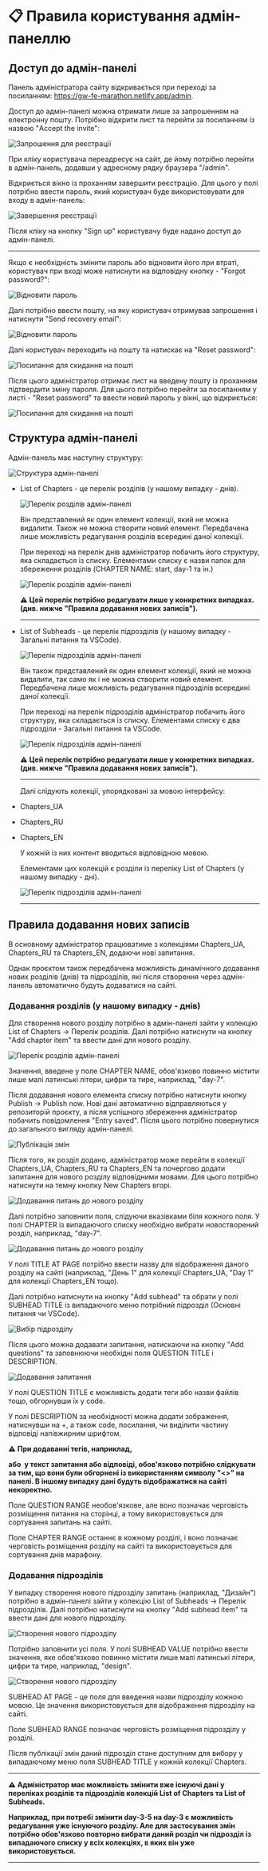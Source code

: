 # 📋 Правила користування адмін-панеллю

## Доступ до адмін-панелі

Панель адміністратора сайту відкривається при переході за посиланням:
https://gw-fe-marathon.netlify.app/admin.

Доступ до адмін-панелі можна отримати лише за запрошенням на електронну пошту.
Потрібно відкрити лист та перейти за посиланням із назвою "Accept the invite":

![Запрошення для реєстрації](./src/assets/images/readme/admin-auth-1.jpg)

При кліку користувача переадресує на сайт, де йому потрібно перейти в
адмін-панель, додавши у адресному рядку браузера "/admin".

Відкриється вікно із проханням завершити реєстрацію. Для цього у полі потрібно
ввести пароль, який користувач буде використовувати для входу в адмін-панель:

![Завершення реєстрації](./src/assets/images/readme/admin-auth-6.jpg)

Після кліку на кнопку "Sign up" користувачу буде надано доступ до адмін-панелі.

---

Якщо є необхідність змінити пароль або відновити його при втраті, користувач при
вході може натиснути на відповідну кнопку - "Forgot password?":

![Відновити пароль](./src/assets/images/readme/admin-auth-3.jpg)

Далі потрібно ввести пошту, на яку користувач отримував запрошення і натиснути
"Send recovery email":

![Відновити пароль](./src/assets/images/readme/admin-auth-4.jpg)

Далі користувач переходить на пошту та натискає на "Reset password":

![Посилання для скидання на пошті](./src/assets/images/readme/admin-auth-5.jpg)

Після цього адміністратор отримає лист на введену пошту із проханням підтвердити
зміну пароля. Для цього потрібно перейти за посиланням у листі - "Reset
password" та ввести новий пароль у вікні, що відкриється:

![Посилання для скидання на пошті](./src/assets/images/readme/admin-auth-2.jpg)

## Структура адмін-панелі

Адмін-панель має наступну структуру:

![Структура адмін-панелі](./src/assets/images/readme/admin-1.jpg)

- List of Chapters - це перелік розділів (у нашому випадку - днів).

  ![Перелік розділів адмін-панелі](./src/assets/images/readme/admin-3.jpg)

  Він представлений як один елемент колекції, який не можна видалити. Також не
  можна створити новий елемент. Передбачена лише можливість редагування розділів
  всередині даної колекції.

  При переході на перелік днів адміністратор побачить його структуру, яка
  складається із списку. Елементами списку є назви папок для збереження розділів
  (CHAPTER NAME: start, day-1 та ін.)

  ![Перелік розділів адмін-панелі](./src/assets/images/readme/admin-2.jpg)

  ⚠️ **Цей перелік потрібно редагувати лише у конкретних випадках. (див. нижче
  "Правила додавання нових записів").**

  ***

- List of Subheads - це перелік підрозділів (у нашому випадку - Загальні питання
  та VSCode).

  ![Перелік підрозділів адмін-панелі](./src/assets/images/readme/admin-4.jpg)

  Він також представлений як один елемент колекції, який не можна видалити, так
  само як і не можна створити новий елемент. Передбачена лише можливість
  редагування підрозділів всередині даної колекції.

  При переході на перелік підрозділів адміністратор побачить його структуру, яка
  складається із списку. Елементами списку є два підрозділи - Загальні питання
  та VSCode.

  ![Перелік підрозділів адмін-панелі](./src/assets/images/readme/admin-5.jpg)

  ⚠️ **Цей перелік потрібно редагувати лише у конкретних випадках. (див. нижче
  "Правила додавання нових записів").**

  ***

  Далі слідують колекції, упорядковані за мовою інтерфейсу:

- Chapters_UA
- Chapters_RU
- Chapters_EN

  У кожній із них контент вводиться відповідною мовою.

  Елементами цих колекцій є розділи із переліку List of Chapters (у нашому
  випадку - дні).

  ![Перелік підрозділів адмін-панелі](./src/assets/images/readme/admin-7.jpg)

  ***

## Правила додавання нових записів

В основному адміністратор працюватиме з колекціями Chapters_UA, Chapters_RU та
Chapters_EN, додаючи нові запитання.

Однак проєктом також передбачена можливість динамічного додавання нових розділів
(днів) та підрозділів, які після створення через адмін-панель автоматично будуть
додаватися на сайті.

### Додавання розділів (у нашому випадку - днів)

Для створення нового розділу потрібно в адмін-панелі зайти у колекцію List of
Chapters -> Перелік розділів. Далі потрібно натиснути на кнопку "Add chapter
item" та ввести дані для нового розділу.

![Перелік розділів адмін-панелі](./src/assets/images/readme/admin-2.jpg)

Значення, введене у поле CHAPTER NAME, обов'язково повинно містити лише малі
латинські літери, цифри та тире, наприклад, "day-7".

Після додавання нового елемента списку потрібно натиснути кнопку Publish ->
Publish now. Нові дані автоматично відправляються у репозиторій проєкту, а після
успішного збереження адміністратор побачить повідомлення "Entry saved". Після
цього потрібно повернутися до загального вигляду адмін-панелі.

![Публікація змін](./src/assets/images/readme/admin-8.jpg)

Після того, як розділ додано, адміністратор може перейти в колекції Chapters_UA,
Chapters_RU та Chapters_EN та почергово додати запитання для нового розділу
відповідними мовами. Для цього потрібно натиснути на темну кнопку New Chapters
вгорі.

![Додавання питань до нового розділу](./src/assets/images/readme/admin-9.jpg)

Далі потрібно заповнити поля, слідуючи вказівками біля кожного поля. У полі
CHAPTER із випадаючого списку необхідно вибрати новостворений розділ, наприклад,
"day-7".

![Додавання питань до нового розділу](./src/assets/images/readme/admin-10.jpg)

У полі TITLE AT PAGE потрібно ввести назву для відображення даного розділу на
сайті (наприклад, "День 1" для колекції Chapters_UA, "Day 1" для колекції
Chapters_EN тощо).

Далі потрібно натиснути на кнопку "Add subhead" та обрати у полі SUBHEAD TITLE
із випадаючого меню потрібний підрозділ (Основні питання чи VSCode).

![Вибір підрозділу](./src/assets/images/readme/admin-12.jpg)

Після цього можна додавати запитання, натискаючи на кнопку "Add questions" та
заповнюючи необхідні поля QUESTION TITLE і DESCRIPTION.

![Додавання запитання](./src/assets/images/readme/admin-13.jpg)

У полі QUESTION TITLE є можливість додати теги або назви файлів тощо, обгорнувши
їх у code.

У полі DESCRIPTION за необхідності можна додати зображення, натиснувши на +, а
також code, посилання, чи виділити частину відповіді напівжирним шрифтом.

⚠️ **При додаванні тегів, наприклад, <p> або <img> у текст запитання або
відповіді, обов'язково потрібно слідкувати за тим, що вони були обгорнені із
використанням символу "<>" на панелі. В іншому випадку дані будуть відображатися
на сайті некоректно.**

Поле QUESTION RANGE необов'язкове, але воно позначає черговість розміщення
питання на сторінці, а тому використовується для сортування запитань на сайті.

Поле CHAPTER RANGE останнє в кожному розділі, і воно позначає черговість
розміщення розділу на сайті та використовується для сортування днів марафону.

### Додавання підрозділів

У випадку створення нового підрозділу запитань (наприклад, "Дизайн") потрібно в
адмін-панелі зайти у колекцію List of Subheads -> Перелік підрозділів. Далі
потрібно натиснути на кнопку "Add subhead item" та ввести дані для нового
підрозділу.

![Створення нового підрозділу](./src/assets/images/readme/admin-14.jpg)

Потрібно заповнити усі поля. У полі SUBHEAD VALUE потрібно ввести значення, яке
обов'язково повинно містити лише малі латинські літери, цифри та тире,
наприклад, "design".

![Створення нового підрозділу](./src/assets/images/readme/admin-15.jpg)

SUBHEAD AT PAGE - це поля для введення назви підрозділу кожною мовою. Це
значення використовується для відображення підрозділу на сайті.

Поле SUBHEAD RANGE позначає черговість розміщення підрозділу у розділі.

Після публікації змін даний підрозділ стане доступним для вибору у випадаючому
меню поля SUBHEAD TITLE у кожній колекції Chapters.

---

⚠️ **Адміністратор має можливість змінити вже існуючі дані у переліках розділів
та підрозділів колекцій List of Chapters та List of Subheads.**

**Наприклад, при потребі змінити day-3-5 на day-3 є можливість редагування уже
існуючого розділу. Але для застосування змін потрібно обов'язково повторно
вибрати даний розділ чи підрозділ із випадаючого списку у всіх колекціях, в яких
він уже використовується.**

---
